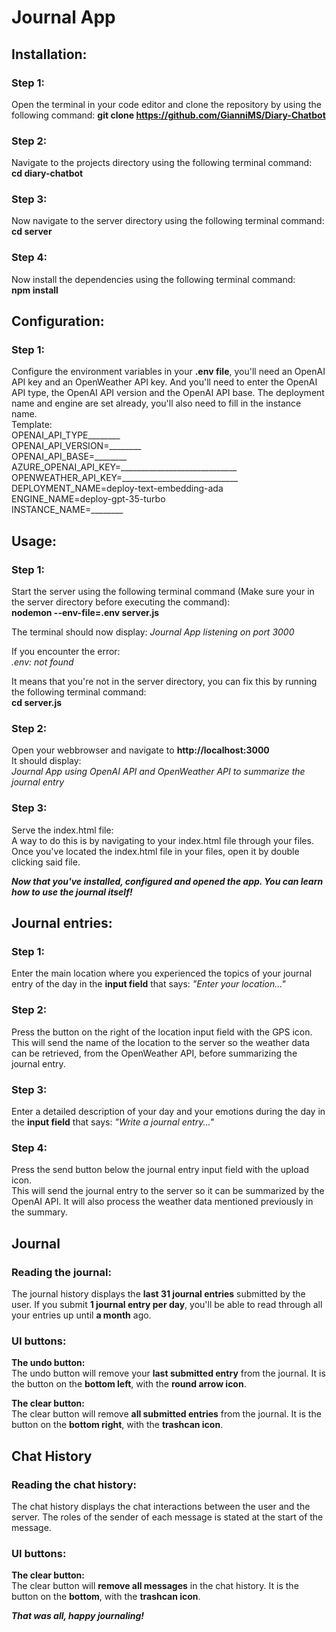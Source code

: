 # Journal App

## Installation: <br>
### Step 1: <br>
Open the terminal in your code editor and clone the repository by using the following command:
**git clone https://github.com/GianniMS/Diary-Chatbot**

### Step 2: <br>
Navigate to the projects directory using the following terminal command: <br>
**cd diary-chatbot**

### Step 3: <br>
Now navigate to the server directory using the following terminal command: <br>
**cd server**

### Step 4: <br>
Now install the dependencies using the following terminal command: <br>
**npm install**

## Configuration: <br>
### Step 1: <br>
Configure the environment variables in your **.env file**, you'll need an OpenAI API key and an OpenWeather API key. And you'll need to enter the OpenAI API type, the OpenAI API version and the OpenAI API base. 
The deployment name and engine are set already, you'll also need to fill in the instance name. <br>
Template: <br> 
OPENAI_API_TYPE________ <br>
OPENAI_API_VERSION=________ <br>
OPENAI_API_BASE=________ <br>
AZURE_OPENAI_API_KEY=_____________________________ <br>
OPENWEATHER_API_KEY=_____________________________ <br>
DEPLOYMENT_NAME=deploy-text-embedding-ada <br>
ENGINE_NAME=deploy-gpt-35-turbo <br>
INSTANCE_NAME=________ <br>

## Usage: <br>
### Step 1: <br>
Start the server using the following terminal command (Make sure your in the server directory before executing the command): <br>
**nodemon --env-file=.env server.js**

The terminal should now display:
_Journal App listening on port 3000_

If you encounter the error: <br>
_.env: not found <br>_

It means that you're not in the server directory, you can fix this by running the following terminal command: <br>
**cd server.js**

### Step 2: <br> 
Open your webbrowser and navigate to **http://localhost:3000** <br>
It should display: <br>
_Journal App using OpenAI API and OpenWeather API to summarize the journal entry_

### Step 3: <br>
Serve the index.html file: <br>
A way to do this is by navigating to your index.html file through your files. Once you've located the index.html file in your files, open it by double clicking said file.

***Now that you've installed, configured and opened the app. You can learn how to use the journal itself!***

## Journal entries: <br>
### Step 1: <br>
Enter the main location where you experienced the topics of your journal entry of the day in the **input field** that says: _"Enter your location..."_ <br>

### Step 2: <br>
Press the button on the right of the location input field with the GPS icon. <br>
This will send the name of the location to the server so the weather data can be retrieved, from the OpenWeather API, before summarizing the journal entry.

### Step 3: <br>
Enter a detailed description of your day and your emotions during the day in the **input field** that says: _"Write a journal entry..."_ <br>

### Step 4: <br>
Press the send button below the journal entry input field with the upload icon. <br>
This will send the journal entry to the server so it can be summarized by the OpenAI API. It will also process the weather data mentioned previously in the summary.

## Journal
### Reading the journal: <br>
The journal history displays the **last 31 journal entries** submitted by the user. If you submit **1 journal entry per day**, you'll be able to read through all your entries up until **a month** ago.

### UI buttons: <br>
**The undo button: <br>**
The undo button will remove your **last submitted entry** from the journal. It is the button on the **bottom left**, with the **round arrow icon**.

**The clear button: <br>**
The clear button will remove **all submitted entries** from the journal. It is the button on the **bottom right**, with the **trashcan icon**.

## Chat History
### Reading the chat history: <br>
The chat history displays the chat interactions between the user and the server. The roles of the sender of each message is stated at the start of the message.

### UI buttons: <br>
**The clear button: <br>**
The clear button will **remove all messages** in the chat history. It is the button on the **bottom**, with the **trashcan icon**.

***That was all, happy journaling!***
